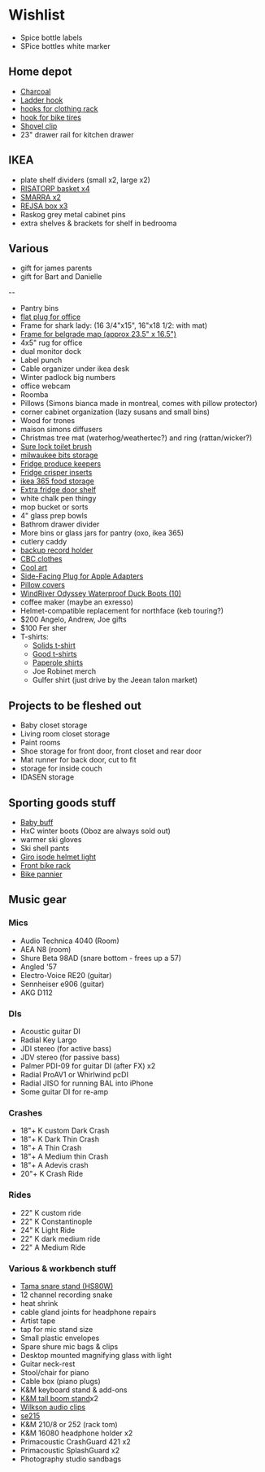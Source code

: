 # Wishlist

- Spice bottle labels
- SPice bottles white marker

## Home depot

- [Charcoal](https://www.homedepot.ca/product/kingsford-kingsford-original-charcoal-briquettes-bbq-charcoal-for-grilling-7-26-kg/1001357500)
- [Ladder hook](https://www.homedepot.ca/product/everbilt-50-lb-capacity-ladder-and-wheelbarrow-hook-in-black/1001093822)
- [hooks for clothing rack](https://www.homedepot.ca/product/everbilt-100-lb-capacity-small-strap-hook-zinc-plated-with-vinyl-coating/1001094114)
- [hook for bike tires](https://www.homedepot.ca/product/fuller-4-inch-multi-purpose-hook-with-25-lb-capacity/1001159390)
- [Shovel clip](https://www.homedepot.ca/product/fuller-7-8-inch-spring-loaded-storage-grips-2-pack-/1001159394)
- 23" drawer rail for kitchen drawer

## IKEA

- plate shelf dividers (small x2, large x2)
- [RISATORP basket x4](https://www.ikea.com/ca/en/p/risatorp-wire-basket-white-90281618/)
- [SMARRA x2](https://www.ikea.com/ca/en/p/smarra-box-with-lid-natural-90348063/)
- [REJSA box x3](https://www.ikea.com/ca/en/p/rejsa-box-gray-green-metal-60457789/)
- Raskog grey metal cabinet pins
- extra shelves & brackets for shelf in bedrooma

## Various

- gift for james parents
- gift for Bart and Danielle

--

- Pantry bins
- [flat plug for office](https://www.amazon.ca/GE-Designer-Extension-Tangle-Free-42385/dp/B07JQ4F8W9)
- Frame for shark lady: (16 3/4"x15", 16"x18 1/2: with mat)
- [Frame for belgrade map (approx 23.5" x 16.5")](https://www.arttoframe.com/23x15-Satin-White-Frame-picture-frame/FRBW26074?page_type=E)
- 4x5" rug for office
- dual monitor dock
- Label punch
- Cable organizer under ikea desk
- Winter padlock big numbers
- office webcam
- Roomba
- Pillows (Simons bianca made in montreal, comes with pillow protector)
- corner cabinet organization (lazy susans and small bins)
- Wood for trones
- maison simons diffusers
- Christmas tree mat (waterhog/weathertec?) and ring (rattan/wicker?)
- [Sure lock toilet brush](https://www.homedepot.ca/product/umbra-umbra-flex-sure-lock-toilet-brush-white/1001547298)
- [milwaukee bits storage](https://www.homedepot.ca/product/milwaukee-tool-packout-10-compartment-low-profile-small-parts-organizer/1001242094)
- [Fridge produce keepers](https://www.amazon.ca/OXO-11139900G-Good-Grips-GreenSaver/dp/B00TO8X0EC)
- [Fridge crisper inserts](https://www.amazon.ca/OXO-Good-Grips-GreenSaver-Crisper/dp/B00TO8X0LU)
- [ikea 365 food storage](https://www.ikea.com/ca/en/p/ikea-365-food-container-with-lid-rectangular-glass-bamboo-s49269068/)
- [Extra fridge door shelf](https://www.reliableparts.ca/product/inv_15152029)
- white chalk pen thingy
- mop bucket or sorts
- 4" glass prep bowls
- Bathrom drawer divider
- More bins or glass jars for pantry (oxo, ikea 365)
- cutlery caddy
- [backup record holder](http://www.karmadeefa.com/store/vinyl-record-storage-rack)
- [CBC clothes](https://retrokid.ca/collections/cbc-retro)
- [Cool art](https://www.concealed-art.com/nes-art)
- [Side-Facing Plug for Apple Adapters](https://tenonedesign.com/blockhead.php)
- [Pillow covers](https://deijistudios.com/collections/linen-duvet-sets)
- [WindRiver Odyssey Waterproof Duck Boots (10)](https://www.marks.com/en/windriver-mens-odyssey-waterproof-duck-boots-103219.html)
- coffee maker (maybe an exresso)
- Helmet-compatible replacement for northface (keb touring?)
- $200 Angelo, Andrew, Joe gifts
- $100 Fer sher
- T-shirts:
  - [Solids t-shirt](https://solids.bandcamp.com/merch)
  - [Good t-shirts](https://us.kowtowclothing.com/)
  - [Paperole shirts](https://www.paperole.com/)
  - Joe Robinet merch
  - Gulfer shirt (just drive by the Jeean talon market)

## Projects to be fleshed out

- Baby closet storage
- Living room closet storage
- Paint rooms
- Shoe storage for front door, front closet and rear door
- Mat runner for back door, cut to fit
- storage for inside couch
- IDASEN storage

## Sporting goods stuff

- [Baby buff](https://www.altitude-sports.com/products/buff-baby-buff-llll-30158)
- HxC winter boots (Oboz are always sold out)
- warmer ski gloves
- Ski shell pants
- [Giro isode helmet light](https://www.amazon.ca/GIRO-Sport-Vent-Light-Black/dp/B0859KZSB6)
- [Front bike rack](https://www.primeauvelo.com/en/journey-dlx-lowrider-front-rack-22171-0011625.html)
- [Bike pannier](https://www.twowheelgear.com/collections/panniers/products/pannier-backpack-convertible-lite-and-plus?variant=31656254963772)

## Music gear

### Mics

- Audio Technica 4040 (Room)
- AEA N8 (room)
- Shure Beta 98AD (snare bottom - frees up a 57)
- Angled '57
- Electro-Voice RE20 (guitar)
- Sennheiser e906 (guitar)
- AKG D112

### DIs

- Acoustic guitar DI
- Radial Key Largo
- JDI stereo (for active bass)
- JDV stereo (for passive bass)
- Palmer PDI-09 for guitar DI (after FX) x2
- Radial ProAV1 or Whirlwind pcDI
- Radial JISO for running BAL into iPhone
- Some guitar DI for re-amp

### Crashes

- 18"+ K custom Dark Crash
- 18"+ K Dark Thin Crash
- 18"+ A Thin Crash
- 18"+ A Medium thin Crash
- 18"+ A Adevis crash
- 20"+ K Crash Ride

### Rides

- 22" K custom ride
- 22" K Constantinople
- 24" K Light Ride
- 22" K dark medium ride
- 22" A Medium Ride

### Various & workbench stuff

- [Tama snare stand (HS80W)](https://www.timpano-percussion.com/us/pied-de-caisse-claire-tama-roadpro-hs80w.html?id=43102689)
- 12 channel recording snake
- heat shrink
- cable gland joints for headphone repairs
- Artist tape
- tap for mic stand size
- Small plastic envelopes
- Spare shure mic bags & clips
- Desktop mounted magnifying glass with light
- Guitar neck-rest
- Stool/chair for piano
- Cable box (piano plugs)
- K&M keyboard stand & add-ons
- [K&M tall boom stand](http://www.economik.com/km/21021-black/)x2
- [Wilkson audio clips](https://www.soundonsound.com/reviews/wilkinson-audio-mic-clips)
- [se215](https://www.shure.com/en-US/products/earphones/se215)
- K&M 210/8 or 252 (rack tom)
- K&M 16080 headphone holder x2
- Primacoustic CrashGuard 421 x2
- Primacoustic SplashGuard x2
- Photography studio sandbags
